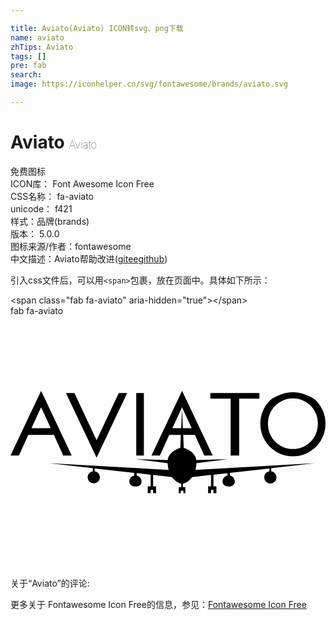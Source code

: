 ```yaml
---

title: Aviato(Aviato) ICON转svg、png下载
name: aviato
zhTips: Aviato
tags: []
pre: fab
search: 
image: https://iconhelper.cn/svg/fontawesome/brands/aviato.svg

---
```


# Aviato  <small style="font-size: 60%;font-weight: 100">Aviato</small>


<div class="detail-page">
<p>
<span><span class="badge-success badge">免费图标</span> </span>
<br/>
<span>
ICON库：
<span class="badge-secondary badge">Font Awesome Icon Free</span> 
</span>
<br/>
<span>
CSS名称：
<span class="badge-secondary badge">fa-aviato</span> 
</span>
<br/>
<span>
unicode：
<span class="badge-secondary badge">f421</span> 
<copy-btn content='f421' btn-title=""></copy-btn>
<copy-btn :content='String.fromCodePoint(parseInt("f421", 16))' btn-title="复制U"></copy-btn>
</span><br/><span>样式：<span class="badge-light badge">品牌(brands)</span></span>
<br/>
<span>
版本：
<span class="badge-secondary badge">5.0.0</span> 
</span>
<br/>
<span>图标来源/作者：<span class="badge-light badge">fontawesome</span></span> 
<br/>
<span class="zh-detail">中文描述：<span class="badge-primary badge">Aviato</span><span class="help-link"><span>帮助改进</span>(<a href="https://gitee.com/liuwave/icon-helper/edit/master/json/fontawesome/brands/aviato.json" target="_blank" rel="noopener noreferrer">gitee</a><a href="https://github.com/liuwave/icon-helper/edit/master/json/fontawesome/brands/aviato.json" target="_blank" rel="noopener noreferrer">github</a></span>)</span><br/>
</p>
</div>
<div class="alert alert-dark">
  <i class="fab fa-aviato fa-xs"></i>
  <i class="fab fa-aviato fa-sm"></i>
  <i class="fab fa-aviato fa-lg"></i>
  <i class="fab fa-aviato fa-2x"></i>
  <i class="fab fa-aviato fa-3x"></i>
  <i class="fab fa-aviato fa-5x"></i>
  <i class="fab fa-aviato fa-7x"></i>
</div>
<div>
  <p>引入css文件后，可以用<code>&lt;span&gt;</code>包裹，放在页面中。具体如下所示：    
  </p>
  <div class="alert alert-primary" style="font-size: 14px">
    &lt;span class="fab fa-aviato" aria-hidden="true"&gt;&lt;/span&gt;
    <copy-btn content='<span class="fab fa-aviato" aria-hidden="true"></span>'></copy-btn>
  </div>
  <div class="alert alert-secondary">
    <i class="fab fa-aviato"
    style="font-size: 24px"
    aria-hidden="true"></i> fab fa-aviato
    <copy-btn content="fab fa-aviato" btn-title="复制图标名称"></copy-btn>
  </div>
</div>
<div id="svg" class="svg-wrap">
<svg xmlns="http://www.w3.org/2000/svg" viewBox="0 0 640 512"><path d="M107.2 283.5l-19-41.8H36.1l-19 41.8H0l62.2-131.4 62.2 131.4h-17.2zm-45-98.1l-19.6 42.5h39.2l-19.6-42.5zm112.7 102.4l-62.2-131.4h17.1l45.1 96 45.1-96h17l-62.1 131.4zm80.6-4.3V156.4H271v127.1h-15.5zm209.1-115.6v115.6h-17.3V167.9h-41.2v-11.5h99.6v11.5h-41.1zM640 218.8c0 9.2-1.7 17.8-5.1 25.8-3.4 8-8.2 15.1-14.2 21.1-6 6-13.1 10.8-21.1 14.2-8 3.4-16.6 5.1-25.8 5.1s-17.8-1.7-25.8-5.1c-8-3.4-15.1-8.2-21.1-14.2-6-6-10.8-13-14.2-21.1-3.4-8-5.1-16.6-5.1-25.8s1.7-17.8 5.1-25.8c3.4-8 8.2-15.1 14.2-21.1 6-6 13-8.4 21.1-11.9 8-3.4 16.6-5.1 25.8-5.1s17.8 1.7 25.8 5.1c8 3.4 15.1 5.8 21.1 11.9 6 6 10.7 13.1 14.2 21.1 3.4 8 5.1 16.6 5.1 25.8zm-15.5 0c0-7.3-1.3-14-3.9-20.3-2.6-6.3-6.2-11.7-10.8-16.3-4.6-4.6-10-8.2-16.2-10.9-6.2-2.7-12.8-4-19.8-4s-13.6 1.3-19.8 4c-6.2 2.7-11.6 6.3-16.2 10.9-4.6 4.6-8.2 10-10.8 16.3-2.6 6.3-3.9 13.1-3.9 20.3 0 7.3 1.3 14 3.9 20.3 2.6 6.3 6.2 11.7 10.8 16.3 4.6 4.6 10 8.2 16.2 10.9 6.2 2.7 12.8 4 19.8 4s13.6-1.3 19.8-4c6.2-2.7 11.6-6.3 16.2-10.9 4.6-4.6 8.2-10 10.8-16.3 2.6-6.3 3.9-13.1 3.9-20.3zm-94.8 96.7v-6.3l88.9-10-242.9 13.4c.6-2.2 1.1-4.6 1.4-7.2.3-2 .5-4.2.6-6.5l64.8-8.1-64.9 1.9c0-.4-.1-.7-.1-1.1-2.8-17.2-25.5-23.7-25.5-23.7l-1.1-26.3h23.8l19 41.8h17.1L348.6 152l-62.2 131.4h17.1l19-41.8h23.6L345 268s-22.7 6.5-25.5 23.7c-.1.3-.1.7-.1 1.1l-64.9-1.9 64.8 8.1c.1 2.3.3 4.4.6 6.5.3 2.6.8 5 1.4 7.2L78.4 299.2l88.9 10v6.3c-5.9.9-10.5 6-10.5 12.2 0 6.8 5.6 12.4 12.4 12.4 6.8 0 12.4-5.6 12.4-12.4 0-6.2-4.6-11.3-10.5-12.2v-5.8l80.3 9v5.4c-5.7 1.1-9.9 6.2-9.9 12.1 0 6.8 5.6 10.2 12.4 10.2 6.8 0 12.4-3.4 12.4-10.2 0-6-4.3-11-9.9-12.1v-4.9l28.4 3.2v23.7h-5.9V360h5.9v-6.6h5v6.6h5.9v-13.8h-5.9V323l38.3 4.3c8.1 11.4 19 13.6 19 13.6l-.1 6.7-5.1.2-.1 12.1h4.1l.1-5h5.2l.1 5h4.1l-.1-12.1-5.1-.2-.1-6.7s10.9-2.1 19-13.6l38.3-4.3v23.2h-5.9V360h5.9v-6.6h5v6.6h5.9v-13.8h-5.9v-23.7l28.4-3.2v4.9c-5.7 1.1-9.9 6.2-9.9 12.1 0 6.8 5.6 10.2 12.4 10.2 6.8 0 12.4-3.4 12.4-10.2 0-6-4.3-11-9.9-12.1v-5.4l80.3-9v5.8c-5.9.9-10.5 6-10.5 12.2 0 6.8 5.6 12.4 12.4 12.4 6.8 0 12.4-5.6 12.4-12.4-.2-6.3-4.7-11.4-10.7-12.3zm-200.8-87.6l19.6-42.5 19.6 42.5h-17.9l-1.7-40.3-1.7 40.3h-17.9z"/></svg>
</div>
<detail full-name='fa-aviato'></detail>
<div>
<p>关于“Aviato”的评论:</p>
</div>
<Vssue title="关于“Aviato”的评论" ></Vssue>    
<div><p>更多关于  Fontawesome Icon Free的信息，参见：<a target="_blank" href="https://iconhelper.cn/fontawesome.html">Fontawesome Icon Free</a>
</p></div>
